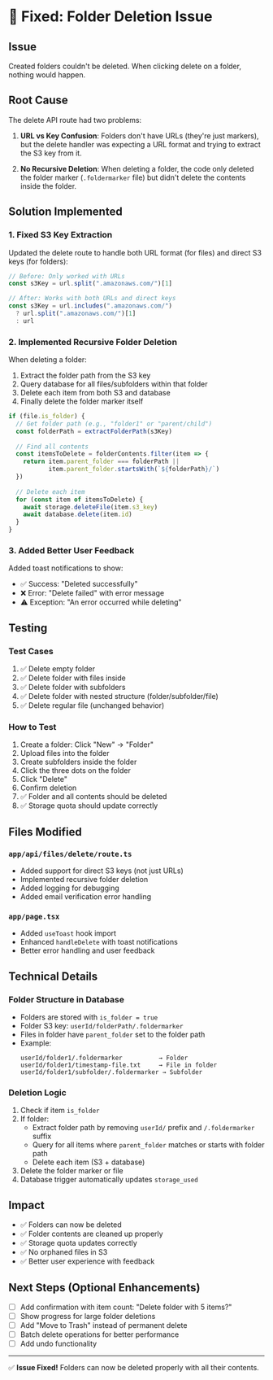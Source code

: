 # 🐛 Fixed: Folder Deletion Issue

## Issue
Created folders couldn't be deleted. When clicking delete on a folder, nothing would happen.

## Root Cause
The delete API route had two problems:

1. **URL vs Key Confusion**: Folders don't have URLs (they're just markers), but the delete handler was expecting a URL format and trying to extract the S3 key from it.

2. **No Recursive Deletion**: When deleting a folder, the code only deleted the folder marker (`.foldermarker` file) but didn't delete the contents inside the folder.

## Solution Implemented

### 1. Fixed S3 Key Extraction
Updated the delete route to handle both URL format (for files) and direct S3 keys (for folders):

```typescript
// Before: Only worked with URLs
const s3Key = url.split(".amazonaws.com/")[1]

// After: Works with both URLs and direct keys
const s3Key = url.includes(".amazonaws.com/") 
  ? url.split(".amazonaws.com/")[1] 
  : url
```

### 2. Implemented Recursive Folder Deletion
When deleting a folder:
1. Extract the folder path from the S3 key
2. Query database for all files/subfolders within that folder
3. Delete each item from both S3 and database
4. Finally delete the folder marker itself

```typescript
if (file.is_folder) {
  // Get folder path (e.g., "folder1" or "parent/child")
  const folderPath = extractFolderPath(s3Key)
  
  // Find all contents
  const itemsToDelete = folderContents.filter(item => {
    return item.parent_folder === folderPath || 
           item.parent_folder.startsWith(`${folderPath}/`)
  })
  
  // Delete each item
  for (const item of itemsToDelete) {
    await storage.deleteFile(item.s3_key)
    await database.delete(item.id)
  }
}
```

### 3. Added Better User Feedback
Added toast notifications to show:
- ✅ Success: "Deleted successfully"
- ❌ Error: "Delete failed" with error message
- ⚠️ Exception: "An error occurred while deleting"

## Testing

### Test Cases
1. ✅ Delete empty folder
2. ✅ Delete folder with files inside
3. ✅ Delete folder with subfolders
4. ✅ Delete folder with nested structure (folder/subfolder/file)
5. ✅ Delete regular file (unchanged behavior)

### How to Test
1. Create a folder: Click "New" → "Folder"
2. Upload files into the folder
3. Create subfolders inside the folder
4. Click the three dots on the folder
5. Click "Delete"
6. Confirm deletion
7. ✅ Folder and all contents should be deleted
8. ✅ Storage quota should update correctly

## Files Modified

### `app/api/files/delete/route.ts`
- Added support for direct S3 keys (not just URLs)
- Implemented recursive folder deletion
- Added logging for debugging
- Added email verification error handling

### `app/page.tsx`
- Added `useToast` hook import
- Enhanced `handleDelete` with toast notifications
- Better error handling and user feedback

## Technical Details

### Folder Structure in Database
- Folders are stored with `is_folder = true`
- Folder S3 key: `userId/folderPath/.foldermarker`
- Files in folder have `parent_folder` set to the folder path
- Example:
  ```
  userId/folder1/.foldermarker          → Folder
  userId/folder1/timestamp-file.txt     → File in folder
  userId/folder1/subfolder/.foldermarker → Subfolder
  ```

### Deletion Logic
1. Check if item `is_folder`
2. If folder:
   - Extract folder path by removing `userId/` prefix and `/.foldermarker` suffix
   - Query for all items where `parent_folder` matches or starts with folder path
   - Delete each item (S3 + database)
3. Delete the folder marker or file
4. Database trigger automatically updates `storage_used`

## Impact
- ✅ Folders can now be deleted
- ✅ Folder contents are cleaned up properly
- ✅ Storage quota updates correctly
- ✅ No orphaned files in S3
- ✅ Better user experience with feedback

## Next Steps (Optional Enhancements)
- [ ] Add confirmation with item count: "Delete folder with 5 items?"
- [ ] Show progress for large folder deletions
- [ ] Add "Move to Trash" instead of permanent delete
- [ ] Batch delete operations for better performance
- [ ] Add undo functionality

---

✅ **Issue Fixed!** Folders can now be deleted properly with all their contents.
